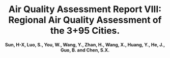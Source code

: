 ---
title: "Air Quality Assessment Report VIII: Regional Air Quality Assessment of the 3+95 Cities."
collection: publications_aqa
author: <strong>Sun, H-X<strong>, Luo, S., You, W., Wang, Y., Zhan, H., Wang, X., Huang, Y., He, J., Guo, B. and Chen, S.X.
conf: 'Center for Statistics at Peking University.'
year: 2021
paperurl: /publications_aqa/papers/Air_Quality_Assessment_Report_VIII.pdf
additional: true
---